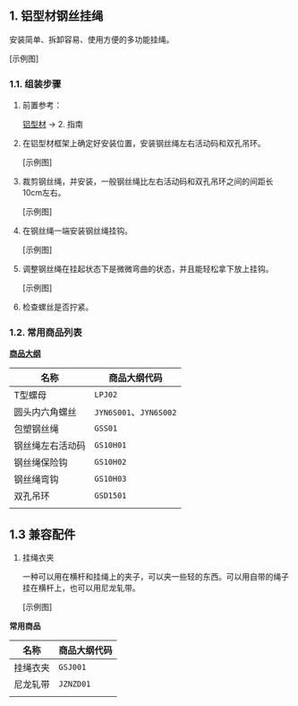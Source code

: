 ## 1. 铝型材钢丝挂绳

安装简单、拆卸容易、使用方便的多功能挂绳。

[示例图]

### 1.1. 组装步骤

1. 前置参考：

	[铝型材](./铝型材.md) -> 2. 指南

2. 在铝型材框架上确定好安装位置，安装钢丝绳左右活动码和双孔吊环。

    [示例图]

3. 裁剪钢丝绳，并安装，一般钢丝绳比左右活动码和双孔吊环之间的间距长10cm左右。

    [示例图]

4. 在钢丝绳一端安装钢丝绳挂钩。

    [示例图]

5. 调整钢丝绳在挂起状态下是微微弯曲的状态，并且能轻松拿下放上挂钩。

    [示例图]

6. 检查螺丝是否拧紧。

### 1.2. 常用商品列表

**[商品大纲](../商品大纲.md)**

| 名称 | 商品大纲代码 |
| - | - |
| T型螺母 | `LPJ02` |
| 圆头内六角螺丝 | `JYN6S001`、`JYN6S002` |
| 包塑钢丝绳 | `GSS01` |
| 钢丝绳左右活动码 | `GS10H01` |
| 钢丝绳保险钩 | `GS10H02` |
| 钢丝绳弯钩 | `GS10H03` |
| 双孔吊环 | `GSD1501` |
| | |

## 1.3 兼容配件

1. 挂绳衣夹
	
	一种可以用在横杆和挂绳上的夹子，可以夹一些轻的东西。可以用自带的绳子挂在横杆上，也可以用尼龙轧带。

	[示例图]

**常用商品**

| 名称 | 商品大纲代码 |
| - | - |
| 挂绳衣夹 | `GSJ001` |
| 尼龙轧带 | `JZNZD01` |
| | |
